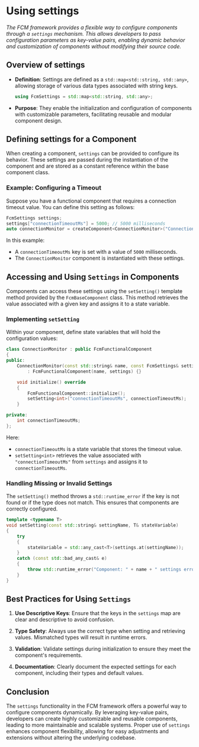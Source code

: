 # Using settings

_The FCM framework provides a flexible way to configure components through a `settings` mechanism. This allows developers to pass configuration parameters as key-value pairs, enabling dynamic behavior and customization of components without modifying their source code._

## Overview of settings

- **Definition**: Settings are defined as a `std::map<std::string, std::any>`, allowing storage of various data types associated with string keys.
  
  ```cpp
  using FcmSettings = std::map<std::string, std::any>;
  ```

- **Purpose**: They enable the initialization and configuration of components with customizable parameters, facilitating reusable and modular component design.

## Defining settings for a Component

When creating a component, `settings` can be provided to configure its behavior. These settings are passed during the instantiation of the component and are stored as a constant reference within the base component class.

### Example: Configuring a Timeout

Suppose you have a functional component that requires a connection timeout value. You can define this setting as follows:

```cpp
FcmSettings settings;
settings["connectionTimeoutMs"] = 5000; // 5000 milliseconds
auto connectionMonitor = createComponent<ConnectionMonitor>("ConnectionMonitor", settings);
```

In this example:

- A `connectionTimeoutMs` key is set with a value of `5000` milliseconds.
- The `ConnectionMonitor` component is instantiated with these settings.

## Accessing and Using `Settings` in Components

Components can access these settings using the `setSetting()` template method provided by the `FcmBaseComponent` class. This method retrieves the value associated with a given key and assigns it to a state variable.

### Implementing `setSetting`

Within your component, define state variables that will hold the configuration values:

```cpp
class ConnectionMonitor : public FcmFunctionalComponent
{
public:
    ConnectionMonitor(const std::string& name, const FcmSettings& settings)
        : FcmFunctionalComponent(name, settings) {}

    void initialize() override 
    {
        FcmFunctionalComponent::initialize();
        setSetting<int>("connectionTimeoutMs", connectionTimeoutMs);
    }

private:
    int connectionTimeoutMs;
};
```

Here:

- `connectionTimeoutMs` is a state variable that stores the timeout value.
- `setSetting<int>` retrieves the value associated with `"connectionTimeoutMs"` from `settings` and assigns it to `connectionTimeoutMs`.

### Handling Missing or Invalid Settings

The `setSetting()` method throws a `std::runtime_error` if the key is not found or if the type does not match. This ensures that components are correctly configured.

```cpp
template <typename T>
void setSetting(const std::string& settingName, T& stateVariable) 
{
    try 
    {
        stateVariable = std::any_cast<T>(settings.at(settingName));
    }
    catch (const std::bad_any_cast& e)
    {
        throw std::runtime_error("Component: " + name + " settings error: " + e.what());
    }
}
```

## Best Practices for Using `Settings`

1. **Use Descriptive Keys**: Ensure that the keys in the `settings` map are clear and descriptive to avoid confusion.

2. **Type Safety**: Always use the correct type when setting and retrieving values. Mismatched types will result in runtime errors.

3. **Validation**: Validate settings during initialization to ensure they meet the component's requirements.

5. **Documentation**: Clearly document the expected settings for each component, including their types and default values.

## Conclusion

The `settings` functionality in the FCM framework offers a powerful way to configure components dynamically. By leveraging key-value pairs, developers can create highly customizable and reusable components, leading to more maintainable and scalable systems. Proper use of `settings` enhances component flexibility, allowing for easy adjustments and extensions without altering the underlying codebase.

